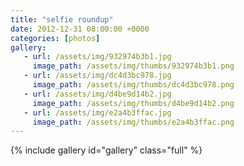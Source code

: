 ```yaml
---
title: "selfie roundup"
date: 2012-12-31 08:00:00 +0000
categories: [photos]
gallery:
   - url: /assets/img/932974b3b1.jpg
     image_path: /assets/img/thumbs/932974b3b1.png
   - url: /assets/img/dc4d3bc978.jpg
     image_path: /assets/img/thumbs/dc4d3bc978.png
   - url: /assets/img/d4be9d14b2.jpg
     image_path: /assets/img/thumbs/d4be9d14b2.png
   - url: /assets/img/e2a4b3ffac.jpg
     image_path: /assets/img/thumbs/e2a4b3ffac.png
---
```

{% include gallery id="gallery" class="full" %}